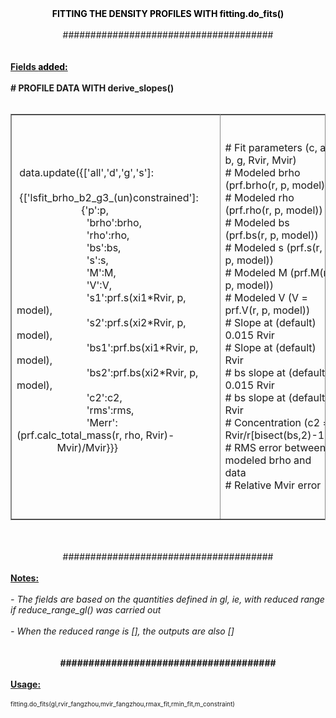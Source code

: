 <div style="text-align:center"><b><span style="color:rgb(0,0,0)">FITTING THE DENSITY PROFILES WITH fitting.do_fits()</span></b><br>
</div>
<div>
<div><b><br>
</b>
<div style="text-align:center">######################################<br>
<br>
<div style="text-align:left"><br>
</div>
<div style="text-align:left"><b><u>Fields <span style="color:rgb(0,0,0)">added:</span></u><br>
</b></div>
<div style="text-align:left"><b><br>
# PROFILE DATA WITH derive_slopes()</b><br>
<br>
<table border="1" bordercolor="#888" cellspacing="0" style="border-collapse:collapse;border-color:rgb(136,136,136);border-width:1px">
<tbody>
<tr>
<td style="width:336px;height:291px">&nbsp;data.update({['all','d','g','s']:<br>
<span>&nbsp;&nbsp; &nbsp;</span><span>&nbsp;&nbsp; &nbsp;</span><span>&nbsp;&nbsp; &nbsp;</span>{['lsfit_brho_b2_g3_(un)constrained']:&nbsp;&nbsp;&nbsp;&nbsp;&nbsp;&nbsp; <br>
<span>&nbsp;&nbsp; &nbsp;</span><span>&nbsp;&nbsp; &nbsp;</span><span>&nbsp;&nbsp; &nbsp;</span><span>&nbsp;&nbsp; &nbsp;</span><span>&nbsp;&nbsp; &nbsp;</span><span>&nbsp;&nbsp; &nbsp;</span>{'p':p,&nbsp;&nbsp;&nbsp;&nbsp;&nbsp;&nbsp;&nbsp;&nbsp;&nbsp; <br>
<span>&nbsp;&nbsp; &nbsp;</span><span>&nbsp;&nbsp; &nbsp;</span><span>&nbsp;&nbsp; &nbsp;</span><span>&nbsp;&nbsp; &nbsp;</span><span>&nbsp;&nbsp; &nbsp;</span><span>&nbsp;&nbsp;&nbsp;&nbsp;&nbsp; </span>'brho':brho,&nbsp;&nbsp;&nbsp; <br>
<span>&nbsp;&nbsp; &nbsp;</span><span>&nbsp;&nbsp; &nbsp;</span><span>&nbsp;&nbsp; &nbsp;</span><span>&nbsp;&nbsp; &nbsp;</span><span>&nbsp;&nbsp; &nbsp;</span><span>&nbsp;&nbsp;&nbsp;&nbsp;&nbsp; '</span>rho':rho,&nbsp;&nbsp;&nbsp;&nbsp;&nbsp;&nbsp;&nbsp;&nbsp;&nbsp; <br>
 <span>&nbsp;&nbsp; &nbsp;</span><span>&nbsp;&nbsp; &nbsp;</span><span>&nbsp;&nbsp; &nbsp;</span><span>&nbsp;&nbsp; &nbsp;</span><span>&nbsp;&nbsp; &nbsp;</span><span>&nbsp;&nbsp;&nbsp;&nbsp;&nbsp; </span>'bs':bs,&nbsp;&nbsp;&nbsp;&nbsp;&nbsp;&nbsp; <br>
<span>&nbsp;&nbsp; &nbsp;</span><span>&nbsp;&nbsp; &nbsp;</span><span>&nbsp;&nbsp; &nbsp;</span><span>&nbsp;&nbsp; &nbsp;</span><span>&nbsp;&nbsp; &nbsp;</span><span>&nbsp;&nbsp;&nbsp;&nbsp;&nbsp; </span>'s':s,&nbsp;&nbsp;&nbsp;&nbsp;&nbsp;&nbsp; <br>
 <span>&nbsp;&nbsp; &nbsp;</span><span>&nbsp;&nbsp; &nbsp;</span><span>&nbsp;&nbsp; &nbsp;</span><span>&nbsp;&nbsp; &nbsp;</span><span>&nbsp;&nbsp; &nbsp;</span><span>&nbsp;&nbsp;&nbsp;&nbsp;&nbsp; </span>'M':M,&nbsp;&nbsp;&nbsp;&nbsp;&nbsp;&nbsp;&nbsp;&nbsp;&nbsp;&nbsp;&nbsp;&nbsp;&nbsp;&nbsp;&nbsp;&nbsp;&nbsp;&nbsp;&nbsp;&nbsp;&nbsp;&nbsp; <br>
<span>&nbsp;&nbsp; &nbsp;</span><span>&nbsp;&nbsp; &nbsp;</span><span>&nbsp;&nbsp; &nbsp;</span><span>&nbsp;&nbsp; &nbsp;</span><span>&nbsp;&nbsp; &nbsp;</span><span>&nbsp;&nbsp;&nbsp;&nbsp;&nbsp; </span>'V':V,&nbsp;&nbsp;&nbsp;&nbsp;&nbsp;&nbsp;&nbsp; <br>
<span>&nbsp;&nbsp; &nbsp;</span><span>&nbsp;&nbsp; &nbsp;</span><span>&nbsp;&nbsp; &nbsp;</span><span>&nbsp;&nbsp; &nbsp;</span><span>&nbsp;&nbsp; &nbsp;</span><span>&nbsp;&nbsp;&nbsp;&nbsp;&nbsp; </span>'s1':prf.s(xi1*Rvir, p, model),&nbsp;&nbsp;&nbsp;&nbsp;&nbsp;&nbsp;&nbsp;&nbsp;&nbsp;&nbsp;&nbsp;&nbsp;&nbsp;&nbsp; <br>
 <span>&nbsp;&nbsp; &nbsp;</span><span>&nbsp;&nbsp; &nbsp;</span><span>&nbsp;&nbsp; &nbsp;</span><span>&nbsp;&nbsp; &nbsp;</span><span>&nbsp;&nbsp; &nbsp;</span><span>&nbsp;&nbsp;&nbsp;&nbsp;&nbsp; </span>'s2':prf.s(xi2*Rvir, p, model),&nbsp;&nbsp;&nbsp;&nbsp;&nbsp;&nbsp;&nbsp;&nbsp;&nbsp;&nbsp;&nbsp;&nbsp;&nbsp;&nbsp;&nbsp;&nbsp;&nbsp;&nbsp; <br>
<span>&nbsp;&nbsp; &nbsp;</span><span>&nbsp;&nbsp; &nbsp;</span><span>&nbsp;&nbsp; &nbsp;</span><span>&nbsp;&nbsp; &nbsp;</span><span>&nbsp;&nbsp; &nbsp;</span><span>&nbsp;&nbsp;&nbsp;&nbsp;&nbsp; </span>'bs1':prf.bs(xi1*Rvir, p, model),&nbsp;&nbsp;&nbsp;&nbsp;&nbsp;&nbsp;&nbsp;&nbsp;&nbsp;&nbsp;&nbsp;&nbsp; <br>
<span>&nbsp;&nbsp; &nbsp;</span><span>&nbsp;&nbsp; &nbsp;</span><span>&nbsp;&nbsp; &nbsp;</span><span>&nbsp;&nbsp; &nbsp;</span><span>&nbsp;&nbsp; &nbsp;</span><span>&nbsp;&nbsp;&nbsp;&nbsp;&nbsp; </span>'bs2':prf.bs(xi2*Rvir, p, model),&nbsp;&nbsp; <br>
<span>&nbsp;&nbsp; &nbsp;</span><span>&nbsp;&nbsp; &nbsp;</span><span>&nbsp;&nbsp; &nbsp;</span><span>&nbsp;&nbsp; &nbsp;</span><span>&nbsp;&nbsp; &nbsp;</span><span>&nbsp;&nbsp;&nbsp;&nbsp;&nbsp; </span>'c2':c2,&nbsp;&nbsp;&nbsp;&nbsp;&nbsp;&nbsp;&nbsp;&nbsp;&nbsp;&nbsp;&nbsp;&nbsp;&nbsp;&nbsp;&nbsp;&nbsp;&nbsp;&nbsp;&nbsp;&nbsp; <br>
<span>&nbsp;&nbsp; &nbsp;</span><span>&nbsp;&nbsp; &nbsp;</span><span>&nbsp;&nbsp; &nbsp;</span><span>&nbsp;&nbsp; &nbsp;</span><span>&nbsp;&nbsp; &nbsp;</span><span>&nbsp;&nbsp;&nbsp;&nbsp;&nbsp; </span>'rms':rms,&nbsp;&nbsp;&nbsp;&nbsp;&nbsp;&nbsp;&nbsp;&nbsp;&nbsp;&nbsp;&nbsp; <br>
<span>&nbsp;&nbsp; &nbsp;</span><span>&nbsp;&nbsp; &nbsp;</span><span>&nbsp;&nbsp; &nbsp;</span><span>&nbsp;&nbsp; &nbsp;</span><span>&nbsp;&nbsp; &nbsp;</span><span>&nbsp;&nbsp;&nbsp;&nbsp;&nbsp; </span>'Merr':(prf.calc_total_mass(r, rho, Rvir)-<span>&nbsp;&nbsp; &nbsp;</span><span>&nbsp;&nbsp; &nbsp;</span><span>&nbsp;&nbsp; &nbsp;</span><span>&nbsp;&nbsp; &nbsp;</span><span>&nbsp;&nbsp; &nbsp;</span><span>&nbsp;&nbsp;&nbsp;&nbsp;&nbsp;&nbsp;&nbsp;&nbsp;&nbsp; </span>Mvir)/Mvir}}}&nbsp;&nbsp;&nbsp; <br>
<br>
</td>
<td style="width:281px;height:291px">&nbsp;<br>
<br>
# Fit parameters (c, a, b, g, Rvir, Mvir)<br>
# Modeled brho (prf.brho(r, p, model))<br>
 # Modeled rho (prf.rho(r, p, model))<br>
# Modeled bs (prf.bs(r, p, model))<br>
# Modeled s (prf.s(r, p, model))<br>
# Modeled M (prf.M(r, p, model))<br>
# Modeled V (V = prf.V(r, p, model))<br>
# Slope at (default) 0.015 Rvir<br>
# Slope at (default) Rvir<br>
# bs slope at (default) 0.015 Rvir<br>
# bs slope at (default) Rvir<br>
# Concentration (c2 = Rvir/r[bisect(bs,2)-1])<br>
# RMS error between modeled brho and data<br>
# Relative Mvir error <br>
<br>
<br>
</td>
</tr>
</tbody>
</table>
&nbsp;&nbsp;&nbsp;&nbsp;&nbsp;&nbsp;&nbsp;&nbsp;&nbsp;&nbsp;&nbsp; <b><br>
&nbsp;</b><br>
<div style="text-align:center">######################################<br>
</div>
<b><b><b><br>
</b></b></b></div>
<div style="text-align:left"><u><b>Notes: </b></u><b><br>
</b><i><br>
- The fields are based on the quantities defined in gl, ie, with reduced range if reduce_range_gl() was carried out<br>
<br>
- When the reduced range is [], the outputs are also []</i><b><br>
<br>
</b><br>
<div style="text-align:center"><b>######################################<br>
<br>
</b>
<div style="text-align:left"><b><u>Usage:<br>
</u></b><br>
<font size="1"><span>fitting.do_fits(gl,rvir_fangzhou,mvir_fangzhou,rmax_fit,rmin_fit,m_constraint)</span></font><br>
<br>
<br>
</div>
</div>
</div>
</div>
</div>
</div>
